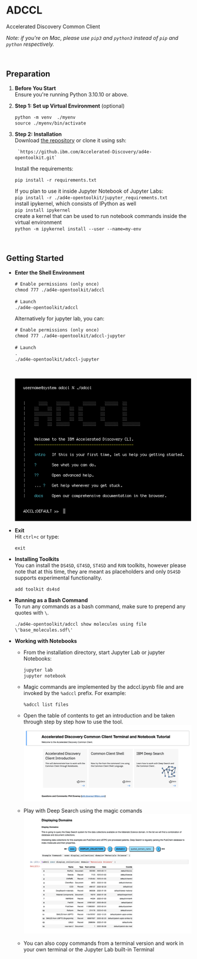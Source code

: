 # ADCCL

Accelerated Discovery Common Client<br>

_Note: if you're on Mac, please use `pip3` and `python3` instead of `pip` and `python` respectively._

<br>

## Preparation

1.  **Before You Start**<br>
    Ensure you're running Python 3.10.10 or above.

1.  **Step 1: Set up Virtual Environment** (optional)<br>

        python -m venv  ./myenv
        source ./myenv/bin/activate

1.  **Step 2: Installation**<br>
    Download [the repository](https://github.ibm.com/Phil-Downey1/adccl) or clone it using ssh:

         `https://github.ibm.com/Accelerated-Discovery/ad4e-opentoolkit.git`
     

    Install the requirements:

        pip install -r requirements.txt

    If you plan to use it inside Jupyter Notebook of Jupyter Labs:<br>
        `pip install -r ./ad4e-opentoolkit/jupyter_requirements.txt` <br>
    install ipykernel, which consists of IPython as well <br>
        `pip install ipykernel` <br>
    create a kernel that can be used to run notebook commands inside the virtual environment <br>
        `python -m ipykernel install --user --name=my-env`


<br>

## Getting Started

-   **Enter the Shell Environment**

        # Enable permissions (only once)
        chmod 777 ./ad4e-opentoolkit/adccl

        # Launch
        ./ad4e-opentoolkit/adccl

    Alternatively for jupyter lab, you can:

        # Enable permissions (only once)
        chmod 777 ./ad4e-opentoolkit/adccl-jupyter

        # Launch
        .
        ./ad4e-opentoolkit/adccl-jupyter

    <br>
      
    ![Landing](readme/screenshot-landing.png)

-   **Exit**<br>
    Hit `ctrl+c` or type:

        exit

-   **Installing Toolkits**<br>
    You can install the `DS4SD`, `GT4SD`, `ST4SD` and `RXN` toolkits, however please note that at this time, they are meant as placeholders and only `DS4SD` supports experimental functionality.

        add toolkit ds4sd

-   **Running as a Bash Command**<br>
    To run any commands as a bash command, make sure to prepend any quotes with `\`.

        ./ad4e-opentoolkit/adccl show molecules using file \'base_molecules.sdf\'

-   **Working with Notebooks**

    -   From the installation directory, start Jupyter Lab or jupyter Notebooks:

            jupyter lab
            jupyter notebook

    -   Magic commands are implemented by the adccl.ipynb file and are invoked by the `%adccl` prefix. For example:

            %adccl list files

    -   Open the table of contents to get an introduction and be taken through step by step how to use the tool.
        ![Notebook table of contents](readme/notebook-toc.png)

    -   Play with Deep Search using the magic comands
        ![Notebook DS4SD](readme/notebook-ds4sd.png)

    -   You can also copy commands from a terminal version and work in your own terminal or the Jupyter Lab built-in Terminal
